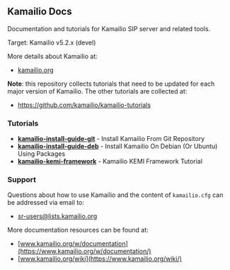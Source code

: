 ## Kamailio Docs ##

Documentation and tutorials for Kamailio SIP server and related tools.

Target: Kamailio v5.2.x (devel)

More details about Kamailio at:

  * [kamailio.org](https://www.kamailio.org)

__Note__: this repository collects tutorials that need to be updated for each
major version of Kamailio. The other tutorials are collected at:

  * https://github.com/kamailio/kamailio-tutorials

### Tutorials ###

  * __[kamailio-install-guide-git](https://github.com/kamailio/kamailio-docs/tree/master/kamailio-install-guide-git)__ - Install Kamailio From Git Repository
  * __[kamailio-install-guide-deb](https://github.com/kamailio/kamailio-docs/tree/master/kamailio-install-guide-deb)__ - Install Kamailio On Debian (Or Ubuntu) Using Packages
  * __[kamailio-kemi-framework](https://github.com/kamailio/kamailio-docs/tree/master/kamailio-kemi-framework)__ - Kamailio KEMI Framework Tutorial


### Support ###

Questions about how to use Kamailio and the content of `kamailio.cfg` can be
addressed via email to:

  * [sr-users@lists.kamailio.org](http://lists.kamailio.org/cgi-bin/mailman/listinfo/sr-users)

More documentation resources can be found at:

  * [www.kamailio.org/w/documentation](https://www.kamailio.org/w/documentation/)
  * [www.kamailio.org/wiki](https://www.kamailio.org/wiki/)
